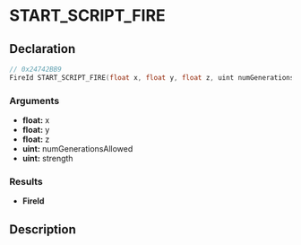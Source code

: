 # START_SCRIPT_FIRE

## Declaration
```cpp
// 0x24742BB9
FireId START_SCRIPT_FIRE(float x, float y, float z, uint numGenerationsAllowed, uint strength);
```

### Arguments
- **float:** x
- **float:** y
- **float:** z
- **uint:** numGenerationsAllowed
- **uint:** strength

### Results
- **FireId**

## Description
